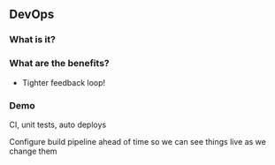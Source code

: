 ## DevOps
### What is it?
### What are the benefits?
* Tighter feedback loop!
### Demo
CI, unit tests, auto deploys

Configure build pipeline ahead of time so we can see things live as we change them
